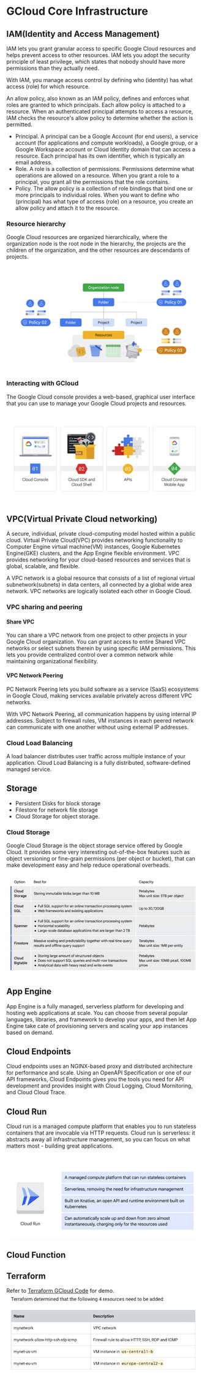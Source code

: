 # GCloud Core Infrastructure

## IAM(Identity and Access Management)

IAM lets you grant granular access to specific Google Cloud resources and
helps prevent access to other resources. IAM lets you adopt the security
principle of least privilege, which states that nobody should have more
permissions than they actually need.

With IAM, you manage access control by defining who (identity) has what
access (role) for which resource.

An allow policy, also known as an IAM policy, defines and enforces what
roles are granted to which principals. Each allow policy is attached to a
resource. When an authenticated principal attempts to access a resource,
IAM checks the resource's allow policy to determine whether the action
is permitted.

* Principal. A principal can be a Google Account (for end users), a service
  account (for applications and compute workloads), a Google group, or a
  Google Workspace account or Cloud Identity domain that can access a
  resource. Each principal has its own identifier, which is typically an
  email address.
* Role. A role is a collection of permissions. Permissions determine what
  operations are allowed on a resource. When you grant a role to a principal,
  you grant all the permissions that the role contains.
* Policy. The allow policy is a collection of role bindings that bind one or
  more principals to individual roles. When you want to define who
  (principal) has what type of access (role) on a resource, you create an
  allow policy and attach it to the resource.

### Resource hierarchy

Google Cloud resources are organized hierarchically, where the
organization node is the root node in the hierarchy, the projects are
the children of the organization, and the other resources are descendants
of projects.

![resource hierarchy](./images/hierarchy.png)

### Interacting with GCloud

The Google Cloud console provides a web-based, graphical user interface
that you can use to manage your Google Cloud projects and resources.

![interacting with GCloud](./images/interate_with_gcloud.png)

## VPC(Virtual Private Cloud networking)

A secure, individual, private cloud-computing model hosted within a
public cloud. Virtual Private Cloud(VPC) provides networking functionality
to Computer Engine virtual machine(VM) instances, Google Kubernetes
Engine(GKE) clusters, and the App Engine flexible environment. VPC
provides networking for your cloud-based resources and services that
is global, scalable, and flexible.

A VPC network is a global resource that consists of a list of regional
virtual subnetwork(subnets) in data centers, all connected by a global
wide area network. VPC networks are logically isolated each other in
Google Cloud.

### VPC sharing and peering

#### Share VPC

You can share a VPC network from one project to other projects in your
Google Cloud organization. You can grant access to entire Shared VPC
networks or select subnets therein by using specific IAM permissions.
This lets you provide centralized control over a common network
while maintaining organizational flexibility.

#### VPC Network Peering

PC Network Peering lets you build software as a service (SaaS) ecosystems
in Google Cloud, making services available privately across different
VPC networks.

With VPC Network Peering, all communication happens by using internal
IP addresses. Subject to firewall rules, VM instances in each peered
network can communicate with one another without using external IP
addresses.

### Cloud Load Balancing

A load balancer distributes user traffic across multiple instance of
your application. Cloud Load Balancing is a fully distributed,
software-defined managed service.

## Storage

* Persistent Disks for block storage
* Filestore for network file storage
* Cloud Storage for object storage.

### Cloud Storage

Google Cloud Storage is the object storage service offered by Google Cloud.
It provides some very interesting out-of-the-box features such as object
versioning or fine-grain permissions (per object or bucket), that can make
development easy and help reduce operational overheads.

![cloud storage](./images/cloud_storage.png)

## App Engine

App Engine is a fully managed, serverless platform for developing and hosting
web applications at scale. You can choose from several popular languages,
libraries, and framework to develop your apps, and then let App Engine take
cate of provisioning servers and scaling your app instances based on demand.

## Cloud Endpoints

Cloud endpoints uses an NGINX-based proxy and distributed architecture for performance
and scale. Using an OpenAPI Specification or one of our API frameworks, Cloud
Endpoints gives you the tools you need for API development and provides insight
with Cloud Logging, Cloud Mornitoring, and Cloud Cloud Trace.

## Cloud Run

Cloud run is a managed compute platform that enables you to run stateless containers
that are invocable via HTTP requests. Cloud run is serverless: it abstracts away
all infrastructure management, so you can focus on what matters most - building
great applications.

![Cloud Run](./images/cloud_run.png)

## Cloud Function

## Terraform

Refer to [Terraform GCloud Code](./codes) for demo.
![Terraform](./images/terraform_gcloud.png)




